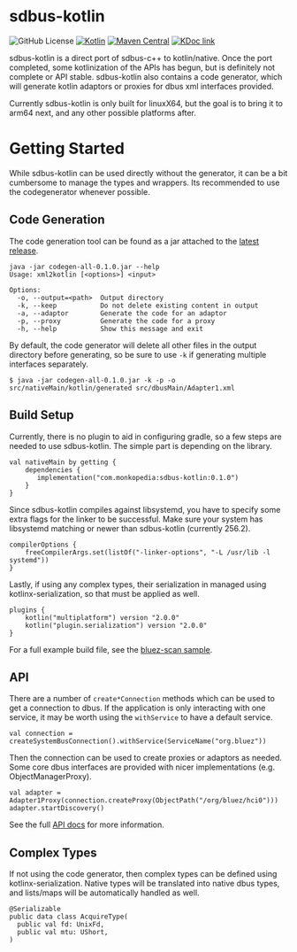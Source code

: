 # sdbus-kotlin

![GitHub License](https://img.shields.io/github/license/monkopedia/sdbus-kotlin)
[![Kotlin](https://img.shields.io/badge/kotlin-2.0.0-blue.svg?logo=kotlin)](http://kotlinlang.org)
[![Maven Central](https://img.shields.io/maven-central/v/com.monkopedia/kotlin-sdbus/0.1.0)](https://search.maven.org/artifact/com.monkopedia/sdbus-kotlin/0.1.0/pom)
[![KDoc link](https://img.shields.io/badge/API_reference-KDoc-blue)](https://monkopedia.github.io/sdbus-kotlin/sdbus-kotlin/com.monkopedia.sdbus/index.html)

sdbus-kotlin is a direct port of sdbus-c++ to kotlin/native. Once the port completed, some
kotlinization of the APIs has begun, but is definitely not complete or API stable. sdbus-kotlin
also contains a code generator, which will generate kotlin adaptors or proxies for dbus xml
interfaces provided.

Currently sdbus-kotlin is only built for linuxX64, but the goal is to bring it to arm64 next, and
any other possible platforms after.

# Getting Started

While sdbus-kotlin can be used directly without the generator, it can be a bit cumbersome to manage
the types and wrappers. Its recommended to use the codegenerator whenever possible.

## Code Generation

The code generation tool can be found as a jar attached to the [latest
release](https://github.com/Monkopedia/sdbus-kotlin/releases).

```
java -jar codegen-all-0.1.0.jar --help
Usage: xml2kotlin [<options>] <input>

Options:
  -o, --output=<path>  Output directory
  -k, --keep           Do not delete existing content in output
  -a, --adaptor        Generate the code for an adaptor
  -p, --proxy          Generate the code for a proxy
  -h, --help           Show this message and exit
```

By default, the code generator will delete all other files in the output directory before
generating, so be sure to use `-k` if generating multiple interfaces separately.

```
$ java -jar codegen-all-0.1.0.jar -k -p -o src/nativeMain/kotlin/generated src/dbusMain/Adapter1.xml
```

## Build Setup

Currently, there is no plugin to aid in configuring gradle, so a few steps are needed to use
sdbus-kotlin. The simple part is depending on the library.

```
val nativeMain by getting {
    dependencies {
       implementation("com.monkopedia:sdbus-kotlin:0.1.0")
    }
}
```

Since sdbus-kotlin compiles against libsystemd, you have to specify some extra flags for the linker
to be successful. Make sure your system has libsystemd matching or newer than sdbus-kotlin
(currently 256.2).

```
compilerOptions {
    freeCompilerArgs.set(listOf("-linker-options", "-L /usr/lib -l systemd"))
}
```

Lastly, if using any complex types, their serialization in managed using kotlinx-serialization, so
that must be applied as well.

```
plugins {
    kotlin("multiplatform") version "2.0.0"
    kotlin("plugin.serialization") version "2.0.0"
}
```

For a full example build file, see the [bluez-scan sample](samples/bluez-scan).

## API

There are a number of `create*Connection` methods which can be used to get a connection to dbus.
If the application is only interacting with one service, it may be worth using the `withService`
to have a default service.

```
val connection = createSystemBusConnection().withService(ServiceName("org.bluez"))
```

Then the connection can be used to create proxies or adaptors as needed. Some core dbus interfaces
are provided with nicer implementations (e.g. ObjectManagerProxy).

```
val adapter = Adapter1Proxy(connection.createProxy(ObjectPath("/org/bluez/hci0")))
adapter.startDiscovery()
```

See the full [API docs](https://monkopedia.github.io/sdbus-kotlin/sdbus-kotlin/com.monkopedia.sdbus/index.html) for more information.

## Complex Types

If not using the code generator, then complex types can be defined using kotlinx-serialization.
Native types will be translated into native dbus types, and lists/maps will be automatically
handled as well.

```
@Serializable
public data class AcquireType(
  public val fd: UnixFd,
  public val mtu: UShort,
)
```
